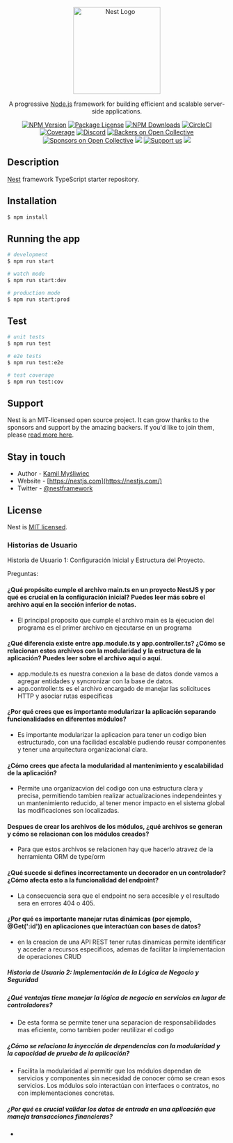 <p align="center">
  <a href="http://nestjs.com/" target="blank"><img src="https://nestjs.com/img/logo-small.svg" width="200" alt="Nest Logo" /></a>
</p>

[circleci-image]: https://img.shields.io/circleci/build/github/nestjs/nest/master?token=abc123def456
[circleci-url]: https://circleci.com/gh/nestjs/nest

  <p align="center">A progressive <a href="http://nodejs.org" target="_blank">Node.js</a> framework for building efficient and scalable server-side applications.</p>
    <p align="center">
<a href="https://www.npmjs.com/~nestjscore" target="_blank"><img src="https://img.shields.io/npm/v/@nestjs/core.svg" alt="NPM Version" /></a>
<a href="https://www.npmjs.com/~nestjscore" target="_blank"><img src="https://img.shields.io/npm/l/@nestjs/core.svg" alt="Package License" /></a>
<a href="https://www.npmjs.com/~nestjscore" target="_blank"><img src="https://img.shields.io/npm/dm/@nestjs/common.svg" alt="NPM Downloads" /></a>
<a href="https://circleci.com/gh/nestjs/nest" target="_blank"><img src="https://img.shields.io/circleci/build/github/nestjs/nest/master" alt="CircleCI" /></a>
<a href="https://coveralls.io/github/nestjs/nest?branch=master" target="_blank"><img src="https://coveralls.io/repos/github/nestjs/nest/badge.svg?branch=master#9" alt="Coverage" /></a>
<a href="https://discord.gg/G7Qnnhy" target="_blank"><img src="https://img.shields.io/badge/discord-online-brightgreen.svg" alt="Discord"/></a>
<a href="https://opencollective.com/nest#backer" target="_blank"><img src="https://opencollective.com/nest/backers/badge.svg" alt="Backers on Open Collective" /></a>
<a href="https://opencollective.com/nest#sponsor" target="_blank"><img src="https://opencollective.com/nest/sponsors/badge.svg" alt="Sponsors on Open Collective" /></a>
  <a href="https://paypal.me/kamilmysliwiec" target="_blank"><img src="https://img.shields.io/badge/Donate-PayPal-ff3f59.svg"/></a>
    <a href="https://opencollective.com/nest#sponsor"  target="_blank"><img src="https://img.shields.io/badge/Support%20us-Open%20Collective-41B883.svg" alt="Support us"></a>
  <a href="https://twitter.com/nestframework" target="_blank"><img src="https://img.shields.io/twitter/follow/nestframework.svg?style=social&label=Follow"></a>
</p>
  <!--[![Backers on Open Collective](https://opencollective.com/nest/backers/badge.svg)](https://opencollective.com/nest#backer)
  [![Sponsors on Open Collective](https://opencollective.com/nest/sponsors/badge.svg)](https://opencollective.com/nest#sponsor)-->

## Description

[Nest](https://github.com/nestjs/nest) framework TypeScript starter repository.

## Installation

```bash
$ npm install
```

## Running the app

```bash
# development
$ npm run start

# watch mode
$ npm run start:dev

# production mode
$ npm run start:prod
```

## Test

```bash
# unit tests
$ npm run test

# e2e tests
$ npm run test:e2e

# test coverage
$ npm run test:cov
```

## Support

Nest is an MIT-licensed open source project. It can grow thanks to the sponsors and support by the amazing backers. If you'd like to join them, please [read more here](https://docs.nestjs.com/support).

## Stay in touch

- Author - [Kamil Myśliwiec](https://kamilmysliwiec.com)
- Website - [https://nestjs.com](https://nestjs.com/)
- Twitter - [@nestframework](https://twitter.com/nestframework)

## License

Nest is [MIT licensed](LICENSE).

### Historias de Usuario
Historia de Usuario 1: Configuración Inicial y Estructura del Proyecto.

Preguntas:

#### ¿Qué propósito cumple el archivo main.ts en un proyecto NestJS y por qué es crucial en la configuración inicial? Puedes leer más sobre el archivo aquí en la sección inferior de notas.
- El principal proposito que cumple el archivo main es la ejecucion del programa es el primer archivo en ejecutarse en un programa 

#### ¿Qué diferencia existe entre app.module.ts y app.controller.ts? ¿Cómo se relacionan estos archivos con la modularidad y la estructura de la aplicación? Puedes leer sobre el archivo aquí o aquí.
- app.module.ts es nuestra conexion a la base de datos donde vamos a agregar entidades y syncronizar con la base de datos.
- app.controller.ts es el archivo encargado de manejar las solicituces HTTP y asociar rutas especificas

#### ¿Por qué crees que es importante modularizar la aplicación separando funcionalidades en diferentes módulos?
- Es importante modularizar la aplicacion para tener un codigo bien estructurado, con una facilidad escalable pudiendo reusar componentes y tener una arquitectura organizacional clara.

#### ¿Cómo crees que afecta la modularidad al mantenimiento y escalabilidad de la aplicación?
- Permite una organizacvion del codigo con una estructura clara y precisa, permitiendo tambien realizar actualizaciones independeintes y un mantenimiento reducido, al tener menor impacto en el sistema global las modificaciones son localizadas.

#### Despues de crear los archivos de los módulos, ¿qué archivos se generan y cómo se relacionan con los módulos creados?
- Para que estos archivos se relacionen hay que hacerlo atravez de la herramienta ORM de type/orm

#### ¿Qué sucede si defines incorrectamente un decorador en un controlador? ¿Cómo afecta esto a la funcionalidad del endpoint?
- La consecuencia sera que el endpoint no sera accesible  y el resultado sera en errores 404 o 405.

#### ¿Por qué es importante manejar rutas dinámicas (por ejemplo, @Get(':id')) en aplicaciones que interactúan con bases de datos?
- en la creacion de una API REST tener rutas dinamicas permite identificar y acceder a recursos especificos, ademas de facilitar la implementacion de operaciones CRUD 

##### Historia de Usuario 2: Implementación de la Lógica de Negocio y Seguridad
##### ¿Qué ventajas tiene manejar la lógica de negocio en servicios en lugar de controladores?
- De esta forma se permite tener una separacion de responsabilidades mas eficiente, como tambien poder reutilizar el codigo 

##### ¿Cómo se relaciona la inyección de dependencias con la modularidad y la capacidad de prueba de la aplicación?
- Facilita la modularidad al permitir que los módulos dependan de servicios y componentes sin necesidad de conocer cómo se crean esos servicios. Los módulos solo interactúan con interfaces o contratos, no con implementaciones concretas.

##### ¿Por qué es crucial validar los datos de entrada en una aplicación que maneja transacciones financieras?
- 